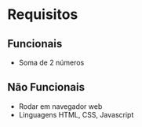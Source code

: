 # Requisitos

## Funcionais

* Soma de 2 números

## Não Funcionais

* Rodar em navegador web
* Linguagens HTML, CSS, Javascript